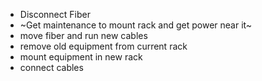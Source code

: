 - Disconnect Fiber
- ~Get maintenance to mount rack and get power near it~
- move fiber and run new cables
- remove old equipment from current rack
- mount equipment in new rack
- connect cables